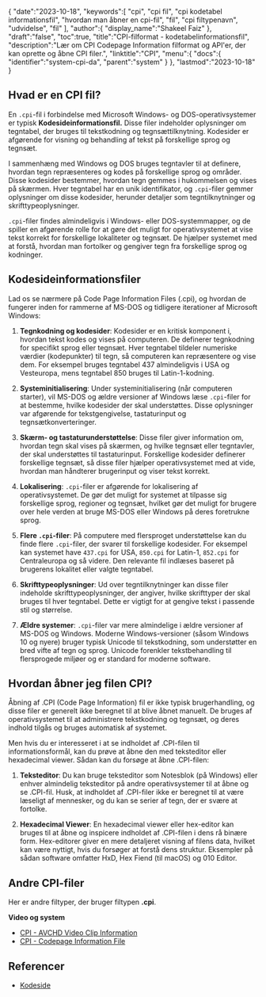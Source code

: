 {
   "date":"2023-10-18",
   "keywords":[
"cpi",
"cpi fil",
"cpi kodetabel informationsfil",
"hvordan man åbner en cpi-fil",
"fil",
"cpi filtypenavn",
"udvidelse",
"fil"
],
   "author":{
      "display_name":"Shakeel Faiz"
},
   "draft":"false",
   "toc":true,
   "title":"CPI-filformat - kodetabelinformationsfil",
   "description":"Lær om CPI Codepage Information filformat og API'er, der kan oprette og åbne CPI filer.",
   "linktitle":"CPI",
   "menu":{
      "docs":{
         "identifier":"system-cpi-da",
         "parent":"system"
}
},
   "lastmod":"2023-10-18"
}

## Hvad er en CPI fil?

En `.cpi`-fil i forbindelse med Microsoft Windows- og DOS-operativsystemer er typisk **Kodesideinformationsfil.** Disse filer indeholder oplysninger om tegntabel, der bruges til tekstkodning og tegnsættilknytning. Kodesider er afgørende for visning og behandling af tekst på forskellige sprog og tegnsæt.

I sammenhæng med Windows og DOS bruges tegntavler til at definere, hvordan tegn repræsenteres og kodes på forskellige sprog og områder. Disse kodesider bestemmer, hvordan tegn gemmes i hukommelsen og vises på skærmen. Hver tegntabel har en unik identifikator, og `.cpi`-filer gemmer oplysninger om disse kodesider, herunder detaljer som tegntilknytninger og skrifttypeoplysninger.

`.cpi`-filer findes almindeligvis i Windows- eller DOS-systemmapper, og de spiller en afgørende rolle for at gøre det muligt for operativsystemet at vise tekst korrekt for forskellige lokaliteter og tegnsæt. De hjælper systemet med at forstå, hvordan man fortolker og gengiver tegn fra forskellige sprog og kodninger.

## Kodesideinformationsfiler

Lad os se nærmere på Code Page Information Files (.cpi), og hvordan de fungerer inden for rammerne af MS-DOS og tidligere iterationer af Microsoft Windows:

1.  **Tegnkodning og kodesider**: Kodesider er en kritisk komponent i, hvordan tekst kodes og vises på computeren. De definerer tegnkodning for specifikt sprog eller tegnsæt. Hver tegntabel tildeler numeriske værdier (kodepunkter) til tegn, så computeren kan repræsentere og vise dem. For eksempel bruges tegntabel 437 almindeligvis i USA og Vesteuropa, mens tegntabel 850 bruges til Latin-1-kodning.
    
2.  **Systeminitialisering**: Under systeminitialisering (når computeren starter), vil MS-DOS og ældre versioner af Windows læse `.cpi`-filer for at bestemme, hvilke kodesider der skal understøttes. Disse oplysninger var afgørende for tekstgengivelse, tastaturinput og tegnsætkonverteringer.
    
3.  **Skærm- og tastaturunderstøttelse**: Disse filer giver information om, hvordan tegn skal vises på skærmen, og hvilke tegnsæt eller tegntavler, der skal understøttes til tastaturinput. Forskellige kodesider definerer forskellige tegnsæt, så disse filer hjælper operativsystemet med at vide, hvordan man håndterer brugerinput og viser tekst korrekt.
    
4.  **Lokalisering**: `.cpi`-filer er afgørende for lokalisering af operativsystemet. De gør det muligt for systemet at tilpasse sig forskellige sprog, regioner og tegnsæt, hvilket gør det muligt for brugere over hele verden at bruge MS-DOS eller Windows på deres foretrukne sprog.
    
5.  **Flere `.cpi`-filer**: På computere med flersproget understøttelse kan du finde flere `.cpi`-filer, der svarer til forskellige kodesider. For eksempel kan systemet have `437.cpi` for USA, `850.cpi` for Latin-1, `852.cpi` for Centraleuropa og så videre. Den relevante fil indlæses baseret på brugerens lokalitet eller valgte tegntabel.
    
6.  **Skrifttypeoplysninger**: Ud over tegntilknytninger kan disse filer indeholde skrifttypeoplysninger, der angiver, hvilke skrifttyper der skal bruges til hver tegntabel. Dette er vigtigt for at gengive tekst i passende stil og størrelse.
    
7.  **Ældre systemer**: `.cpi`-filer var mere almindelige i ældre versioner af MS-DOS og Windows. Moderne Windows-versioner (såsom Windows 10 og nyere) bruger typisk Unicode til tekstkodning, som understøtter en bred vifte af tegn og sprog. Unicode forenkler tekstbehandling til flersprogede miljøer og er standard for moderne software.

## Hvordan åbner jeg filen CPI?

Åbning af .CPI (Code Page Information) fil er ikke typisk brugerhandling, og disse filer er generelt ikke beregnet til at blive åbnet manuelt. De bruges af operativsystemet til at administrere tekstkodning og tegnsæt, og deres indhold tilgås og bruges automatisk af systemet.

Men hvis du er interesseret i at se indholdet af .CPI-filen til informationsformål, kan du prøve at åbne den med teksteditor eller hexadecimal viewer. Sådan kan du forsøge at åbne .CPI-filen:

1.  **Teksteditor**: Du kan bruge teksteditor som Notesblok (på Windows) eller enhver almindelig teksteditor på andre operativsystemer til at åbne og se .CPI-fil. Husk, at indholdet af .CPI-filer ikke er beregnet til at være læseligt af mennesker, og du kan se serier af tegn, der er svære at fortolke.
    
2.  **Hexadecimal Viewer**: En hexadecimal viewer eller hex-editor kan bruges til at åbne og inspicere indholdet af .CPI-filen i dens rå binære form. Hex-editorer giver en mere detaljeret visning af filens data, hvilket kan være nyttigt, hvis du forsøger at forstå dens struktur. Eksempler på sådan software omfatter HxD, Hex Fiend (til macOS) og 010 Editor.

## Andre CPI-filer

Her er andre filtyper, der bruger filtypen **.cpi**.

**Video og system**
- [CPI - AVCHD Video Clip Information](/video/cpi/)
- [CPI - Codepage Information File](/system/cpi/)

## Referencer
* [Kodeside](https://en.wikipedia.org/wiki/Code_page)


